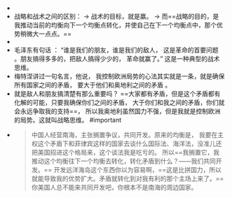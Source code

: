 -
- 战略和战术之间的区别：
  -> 战术的目标，就是赢。
  -> 而==战略的目的，是我推动当前的均衡向下一个均衡点转化，并使自己在下一个均衡点中，那个优势稍微大一点点。==
-
- 毛泽东有句话 ： “谁是我们的朋友，谁是我们的敌人， 这是革命的首要问题 。朋友搞得多多的，把敌人搞得少少的， 革命就赢了。” 这是一种典型的战术思维。
- 梅特涅讲过一句名言，他说， 我控制欧洲局势的心法其实就是一条，就是确保所有国家之间的矛盾， 要大于他们和奥地利之间的矛盾 。
- 就是敌人和朋友搞清楚有那么重要吗？ ==大家都有矛盾，但是这个矛盾都有化解的可能，只要我确保你们之间的矛盾， 大于你们和我之间的矛盾，你们就会永远争取我的支持==， 所以我奥地利虽然国力不强，但是我就是控制欧洲的局势。这就叫战略思维。 #important
- > 中国人经营南海，主张搁置争议，共同开发。原来的均衡是， 我要在主权这个矛盾下和菲律宾这样的国家去谈什么国际法、海洋法，没准儿还把美国招进这个格局来，这个谈法我是吃亏的。
  所以==我搁置它，我推动这个均衡往下一个均衡去转化，转化矛盾到什么？——我们共同开发。== 开发远洋海岛这个东西你以为容易啊，==这是比拼国力，所以就能导致我的优势扩大。矛盾就转化到对我有利的那个主场上来了。== 你美国人总不能来共同开发吧，你根本不是南海的周边国家。